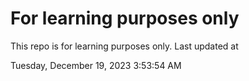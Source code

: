 # For learning purposes only
This repo is for learning purposes only.
Last updated at

Tuesday, December 19, 2023 3:53:54 AM

